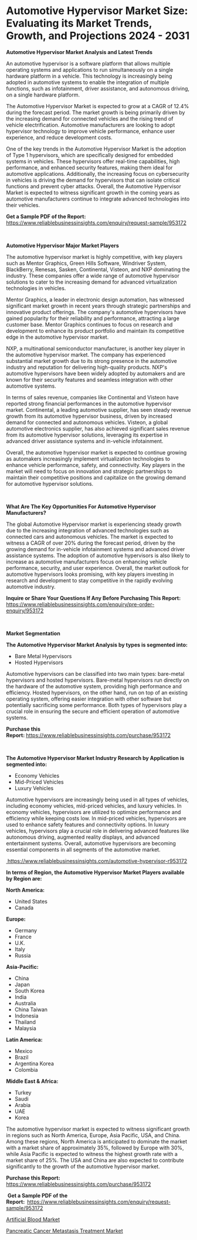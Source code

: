 <p><h1>Automotive Hypervisor Market Size: Evaluating its Market Trends, Growth, and Projections 2024 - 2031</h1></p><p><strong>Automotive Hypervisor Market Analysis and Latest Trends</strong></p>
<p><p>An automotive hypervisor is a software platform that allows multiple operating systems and applications to run simultaneously on a single hardware platform in a vehicle. This technology is increasingly being adopted in automotive systems to enable the integration of multiple functions, such as infotainment, driver assistance, and autonomous driving, on a single hardware platform.</p><p>The Automotive Hypervisor Market is expected to grow at a CAGR of 12.4% during the forecast period. The market growth is being primarily driven by the increasing demand for connected vehicles and the rising trend of vehicle electrification. Automotive manufacturers are looking to adopt hypervisor technology to improve vehicle performance, enhance user experience, and reduce development costs.</p><p>One of the key trends in the Automotive Hypervisor Market is the adoption of Type 1 hypervisors, which are specifically designed for embedded systems in vehicles. These hypervisors offer real-time capabilities, high performance, and enhanced security features, making them ideal for automotive applications. Additionally, the increasing focus on cybersecurity in vehicles is driving the demand for hypervisors that can isolate critical functions and prevent cyber attacks. Overall, the Automotive Hypervisor Market is expected to witness significant growth in the coming years as automotive manufacturers continue to integrate advanced technologies into their vehicles.</p></p>
<p><strong>Get a Sample PDF of the Report:&nbsp;</strong> <a href="https://www.reliablebusinessinsights.com/enquiry/request-sample/953172">https://www.reliablebusinessinsights.com/enquiry/request-sample/953172</a></p>
<p>&nbsp;</p>
<p><strong>Automotive Hypervisor Major Market Players</strong></p>
<p><p>The automotive hypervisor market is highly competitive, with key players such as Mentor Graphics, Green Hills Software, Windriver System, BlackBerry, Renesas, Sasken, Continental, Visteon, and NXP dominating the industry. These companies offer a wide range of automotive hypervisor solutions to cater to the increasing demand for advanced virtualization technologies in vehicles.</p><p>Mentor Graphics, a leader in electronic design automation, has witnessed significant market growth in recent years through strategic partnerships and innovative product offerings. The company's automotive hypervisors have gained popularity for their reliability and performance, attracting a large customer base. Mentor Graphics continues to focus on research and development to enhance its product portfolio and maintain its competitive edge in the automotive hypervisor market.</p><p>NXP, a multinational semiconductor manufacturer, is another key player in the automotive hypervisor market. The company has experienced substantial market growth due to its strong presence in the automotive industry and reputation for delivering high-quality products. NXP's automotive hypervisors have been widely adopted by automakers and are known for their security features and seamless integration with other automotive systems.</p><p>In terms of sales revenue, companies like Continental and Visteon have reported strong financial performances in the automotive hypervisor market. Continental, a leading automotive supplier, has seen steady revenue growth from its automotive hypervisor business, driven by increased demand for connected and autonomous vehicles. Visteon, a global automotive electronics supplier, has also achieved significant sales revenue from its automotive hypervisor solutions, leveraging its expertise in advanced driver assistance systems and in-vehicle infotainment.</p><p>Overall, the automotive hypervisor market is expected to continue growing as automakers increasingly implement virtualization technologies to enhance vehicle performance, safety, and connectivity. Key players in the market will need to focus on innovation and strategic partnerships to maintain their competitive positions and capitalize on the growing demand for automotive hypervisor solutions.</p></p>
<p>&nbsp;</p>
<p><strong>What Are The Key Opportunities For Automotive Hypervisor Manufacturers?</strong></p>
<p><p>The global Automotive Hypervisor market is experiencing steady growth due to the increasing integration of advanced technologies such as connected cars and autonomous vehicles. The market is expected to witness a CAGR of over 20% during the forecast period, driven by the growing demand for in-vehicle infotainment systems and advanced driver assistance systems. The adoption of automotive hypervisors is also likely to increase as automotive manufacturers focus on enhancing vehicle performance, security, and user experience. Overall, the market outlook for automotive hypervisors looks promising, with key players investing in research and development to stay competitive in the rapidly evolving automotive industry.</p></p>
<p><strong>Inquire or Share Your Questions If Any Before Purchasing This Report:</strong> <a href="https://www.reliablebusinessinsights.com/enquiry/pre-order-enquiry/953172">https://www.reliablebusinessinsights.com/enquiry/pre-order-enquiry/953172</a></p>
<p>&nbsp;</p>
<p><strong>Market Segmentation</strong></p>
<p><strong>The Automotive Hypervisor Market Analysis by types is segmented into:</strong></p>
<p><ul><li>Bare Metal Hypervisors</li><li>Hosted Hypervisors</li></ul></p>
<p><p>Automotive hypervisors can be classified into two main types: bare-metal hypervisors and hosted hypervisors. Bare-metal hypervisors run directly on the hardware of the automotive system, providing high performance and efficiency. Hosted hypervisors, on the other hand, run on top of an existing operating system, offering easier integration with other software but potentially sacrificing some performance. Both types of hypervisors play a crucial role in ensuring the secure and efficient operation of automotive systems.</p></p>
<p><strong>Purchase this Report:&nbsp;</strong><a href="https://www.reliablebusinessinsights.com/purchase/953172">https://www.reliablebusinessinsights.com/purchase/953172</a></p>
<p>&nbsp;</p>
<p><strong>The Automotive Hypervisor Market Industry Research by Application is segmented into:</strong></p>
<p><ul><li>Economy Vehicles</li><li>Mid-Priced Vehicles</li><li>Luxury Vehicles</li></ul></p>
<p><p>Automotive hypervisors are increasingly being used in all types of vehicles, including economy vehicles, mid-priced vehicles, and luxury vehicles. In economy vehicles, hypervisors are utilized to optimize performance and efficiency while keeping costs low. In mid-priced vehicles, hypervisors are used to enhance safety features and connectivity options. In luxury vehicles, hypervisors play a crucial role in delivering advanced features like autonomous driving, augmented reality displays, and advanced entertainment systems. Overall, automotive hypervisors are becoming essential components in all segments of the automotive market.</p></p>
<p><a href="https://www.reliablebusinessinsights.com/automotive-hypervisor-r953172">&nbsp;https://www.reliablebusinessinsights.com/automotive-hypervisor-r953172</a></p>
<p><strong>In terms of Region, the Automotive Hypervisor Market Players available by Region are:</strong></p>
<p>
    <p> <strong> North America: </strong>
        <ul>
            <li>United States</li>
            <li>Canada</li>
        </ul>
        </p> 
    <p> <strong> Europe: </strong>
        <ul>
            <li>Germany</li>
            <li>France</li>
            <li>U.K.</li>
            <li>Italy</li>
            <li>Russia</li>
        </ul>
        </p> 
    <p> <strong> Asia-Pacific: </strong>
        <ul>
            <li>China</li>
            <li>Japan</li>
            <li>South Korea</li>
            <li>India</li>
            <li>Australia</li>
            <li>China Taiwan</li>
            <li>Indonesia</li>
            <li>Thailand</li>
            <li>Malaysia</li>
        </ul>
        </p> 
    <p> <strong> Latin America: </strong>
        <ul>
            <li>Mexico</li>
            <li>Brazil</li>
            <li>Argentina Korea</li>
            <li>Colombia</li>
        </ul>
        </p> 
    <p> <strong> Middle East & Africa: </strong>
        <ul>
            <li>Turkey</li>
            <li>Saudi</li>
            <li>Arabia</li>
            <li>UAE</li>
            <li>Korea</li>
        </ul>
    </p>
    </p>
<p><p>The automotive hypervisor market is expected to witness significant growth in regions such as North America, Europe, Asia Pacific, USA, and China. Among these regions, North America is anticipated to dominate the market with a market share of approximately 35%, followed by Europe with 30%, while Asia Pacific is expected to witness the highest growth rate with a market share of 25%. The USA and China are also expected to contribute significantly to the growth of the automotive hypervisor market.</p></p>
<p><strong>Purchase this Report: </strong><a href="https://www.reliablebusinessinsights.com/purchase/953172">https://www.reliablebusinessinsights.com/purchase/953172</a></p>
<p>&nbsp;<strong>Get a Sample PDF of the Report:&nbsp;&nbsp;</strong><a href="https://www.reliablebusinessinsights.com/enquiry/request-sample/953172">https://www.reliablebusinessinsights.com/enquiry/request-sample/953172</a></p>
<p><strong></strong></p>
<p><p><a href="https://view.publitas.com/reportprime-1/artificial-blood-market-size-is-growing-at-cagr-of-5-9-this-report-covers-analysis-by-market-segmentation-growth-and-forecast-2024-2031/">Artificial Blood Market</a></p><p><a href="https://github.com/josesg55/Market-Research-Report-List-3/blob/main/pancreatic-cancer-metastasis-treatment-market.md">Pancreatic Cancer Metastasis Treatment Market</a></p></p>